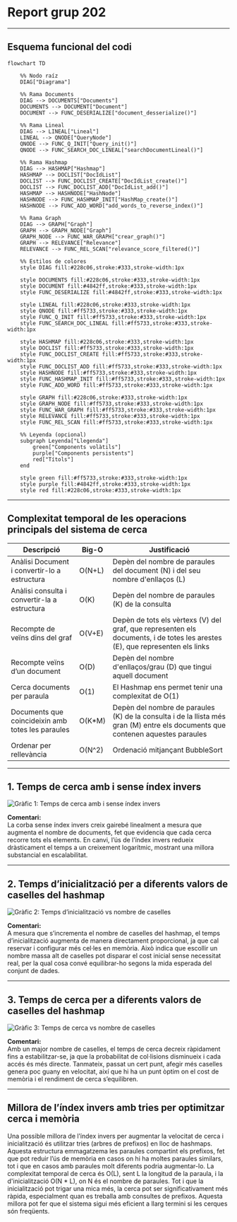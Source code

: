 # Report grup 202

---

## Esquema funcional del codi

```mermaid
flowchart TD

    %% Nodo raíz
    DIAG["Diagrama"] 

    %% Rama Documents
    DIAG --> DOCUMENTS["Documents"]
    DOCUMENTS --> DOCUMENT["Document"]
    DOCUMENT --> FUNC_DESERIALIZE["document_desserialize()"]

    %% Rama Lineal
    DIAG --> LINEAL["Lineal"]
    LINEAL --> QNODE["QueryNode"]
    QNODE --> FUNC_Q_INIT["Query_init()"]
    QNODE --> FUNC_SEARCH_DOC_LINEAL["searchDocumentLineal()"]

    %% Rama Hashmap
    DIAG --> HASHMAP["Hashmap"]
    HASHMAP --> DOCLIST["DocIdList"]
    DOCLIST --> FUNC_DOCLIST_CREATE["DocIdList_create()"]
    DOCLIST --> FUNC_DOCLIST_ADD["DocIdList_add()"]
    HASHMAP --> HASHNODE["HashNode"]
    HASHNODE --> FUNC_HASHMAP_INIT["HashMap_create()"]
    HASHNODE --> FUNC_ADD_WORD["add_words_to_reverse_index()"]

    %% Rama Graph
    DIAG --> GRAPH["Graph"]
    GRAPH --> GRAPH_NODE["Graph"]
    GRAPH_NODE --> FUNC_WAR_GRAPH["crear_graph()"]
    GRAPH --> RELEVANCE["Relevance"]
    RELEVANCE --> FUNC_REL_SCAN["relevance_score_filtered()"]

    %% Estilos de colores
    style DIAG fill:#228c06,stroke:#333,stroke-width:1px

    style DOCUMENTS fill:#228c06,stroke:#333,stroke-width:1px
    style DOCUMENT fill:#4842ff,stroke:#333,stroke-width:1px
    style FUNC_DESERIALIZE fill:#4842ff,stroke:#333,stroke-width:1px

    style LINEAL fill:#228c06,stroke:#333,stroke-width:1px
    style QNODE fill:#ff5733,stroke:#333,stroke-width:1px
    style FUNC_Q_INIT fill:#ff5733,stroke:#333,stroke-width:1px
    style FUNC_SEARCH_DOC_LINEAL fill:#ff5733,stroke:#333,stroke-width:1px

    style HASHMAP fill:#228c06,stroke:#333,stroke-width:1px
    style DOCLIST fill:#ff5733,stroke:#333,stroke-width:1px
    style FUNC_DOCLIST_CREATE fill:#ff5733,stroke:#333,stroke-width:1px
    style FUNC_DOCLIST_ADD fill:#ff5733,stroke:#333,stroke-width:1px
    style HASHNODE fill:#ff5733,stroke:#333,stroke-width:1px
    style FUNC_HASHMAP_INIT fill:#ff5733,stroke:#333,stroke-width:1px
    style FUNC_ADD_WORD fill:#ff5733,stroke:#333,stroke-width:1px

    style GRAPH fill:#228c06,stroke:#333,stroke-width:1px
    style GRAPH_NODE fill:#ff5733,stroke:#333,stroke-width:1px
    style FUNC_WAR_GRAPH fill:#ff5733,stroke:#333,stroke-width:1px
    style RELEVANCE fill:#ff5733,stroke:#333,stroke-width:1px
    style FUNC_REL_SCAN fill:#ff5733,stroke:#333,stroke-width:1px

    %% Leyenda (opcional)
    subgraph Leyenda["Llegenda"]
        green["Components volàtils"] 
        purple["Components persistents"]
        red["Títols"]
    end

    style green fill:#ff5733,stroke:#333,stroke-width:1px
    style purple fill:#4842ff,stroke:#333,stroke-width:1px
    style red fill:#228c06,stroke:#333,stroke-width:1px
```

---

## Complexitat temporal de les operacions principals del sistema de cerca

| Descripció                                        | Big-O     | Justificació                         |
| ------------------------------------------------- | --------- | ------------------------------------ |
| Anàlisi Document i convertir-lo a estructura      | O(N+L)    | Depèn del nombre de paraules del document (N) i del seu nombre d'enllaços (L)                |
| Anàlisi consulta i convertir-la a estructura      | O(K)      | Depèn del nombre de paraules (K) de la consulta                   |
| Recompte de veïns dins del graf                   | O(V+E)    | Depèn de tots els vèrtexs (V) del graf, que representen els documents, i de totes les arestes (E), que representen els links             |
| Recompte veïns d’un document                      | O(D)      | Depèn del nombre d'enllaços/grau (D) que tingui aquell document              |
| Cerca documents per paraula                       | O(1)      | El Hashmap ens permet tenir una complexitat de O(1)                        |
| Documents que coincideixin amb totes les paraules | O(K*M)    | Depèn del nombre de paraules (K) de la consulta i de la llista més gran (M) entre els documents que contenen aquestes paraules|
| Ordenar per rellevància                           | O(N^2) | Ordenació mitjançant BubbleSort     |

---

## 1. Temps de cerca amb i sense índex invers

![Gràfic 1: Temps de cerca amb i sense índex invers](https://drive.google.com/file/d/1763U6HoVCoyNuLrC_LdDi5B9crxaqGeW/view?usp=sharing)

**Comentari:**  
La corba sense índex invers creix gairebé linealment a mesura que augmenta el nombre de documents, fet que evidencia que cada cerca recorre tots els elements. En canvi, l’ús de l’índex invers redueix dràsticament el temps a un creixement logarítmic, mostrant una millora substancial en escalabilitat.

---

## 2. Temps d’inicialització per a diferents valors de caselles del hashmap

![Gràfic 2: Temps d’inicialització vs nombre de caselles](https://drive.google.com/file/d/1Uq0PIfA-WeEWsmrK-0fmspIkbj63-k9m/view?usp=sharing)

**Comentari:**  
A mesura que s’incrementa el nombre de caselles del hashmap, el temps d’inicialització augmenta de manera directament proporcional, ja que cal reservar i configurar més cel·les en memòria. Això indica que escollir un nombre massa alt de caselles pot disparar el cost inicial sense necessitat real, per la qual cosa convé equilibrar-ho segons la mida esperada del conjunt de dades.

---

## 3. Temps de cerca per a diferents valors de caselles del hashmap

![Gràfic 3: Temps de cerca vs nombre de caselles](https://drive.google.com/file/d/14n6KzVUOCBCzH5dWsj4btb2T-Sks2eVh/view?usp=sharing)

**Comentari:**  
Amb un major nombre de caselles, el temps de cerca decreix ràpidament fins a estabilitzar-se, ja que la probabilitat de col·lisions disminueix i cada accés és més directe. Tanmateix, passat un cert punt, afegir més caselles genera poc guany en velocitat, així que hi ha un punt òptim on el cost de memòria i el rendiment de cerca s’equilibren.

---

## Millora de l’índex invers amb tries per optimitzar cerca i memòria

Una possible millora de l’índex invers per augmentar la velocitat de cerca i inicialització és utilitzar tries (arbres de prefixos) en lloc de hashmaps. Aquesta estructura emmagatzema les paraules compartint els prefixos, fet que pot reduir l’ús de memòria en casos on hi ha moltes paraules similars, tot i que en casos amb paraules molt diferents podria augmentar-lo. La complexitat temporal de cerca és O(L), sent L la longitud de la paraula, i la d'inicialització O(N * L), on N és el nombre de paraules. Tot i que la inicialització pot trigar una mica més, la cerca pot ser significativament més ràpida, especialment quan es treballa amb consultes de prefixos. Aquesta millora pot fer que el sistema sigui més eficient a llarg termini si les cerques són freqüents.